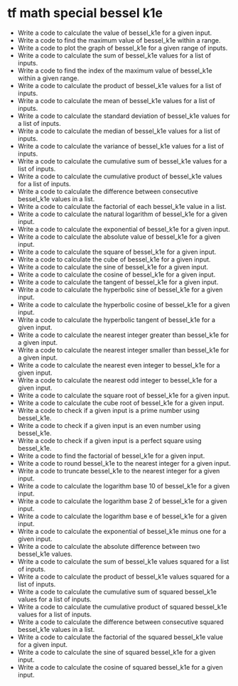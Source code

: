 # tf math special bessel k1e

- Write a code to calculate the value of bessel_k1e for a given input.
- Write a code to find the maximum value of bessel_k1e within a range.
- Write a code to plot the graph of bessel_k1e for a given range of inputs.
- Write a code to calculate the sum of bessel_k1e values for a list of inputs.
- Write a code to find the index of the maximum value of bessel_k1e within a given range.
- Write a code to calculate the product of bessel_k1e values for a list of inputs.
- Write a code to calculate the mean of bessel_k1e values for a list of inputs.
- Write a code to calculate the standard deviation of bessel_k1e values for a list of inputs.
- Write a code to calculate the median of bessel_k1e values for a list of inputs.
- Write a code to calculate the variance of bessel_k1e values for a list of inputs.
- Write a code to calculate the cumulative sum of bessel_k1e values for a list of inputs.
- Write a code to calculate the cumulative product of bessel_k1e values for a list of inputs.
- Write a code to calculate the difference between consecutive bessel_k1e values in a list.
- Write a code to calculate the factorial of each bessel_k1e value in a list.
- Write a code to calculate the natural logarithm of bessel_k1e for a given input.
- Write a code to calculate the exponential of bessel_k1e for a given input.
- Write a code to calculate the absolute value of bessel_k1e for a given input.
- Write a code to calculate the square of bessel_k1e for a given input.
- Write a code to calculate the cube of bessel_k1e for a given input.
- Write a code to calculate the sine of bessel_k1e for a given input.
- Write a code to calculate the cosine of bessel_k1e for a given input.
- Write a code to calculate the tangent of bessel_k1e for a given input.
- Write a code to calculate the hyperbolic sine of bessel_k1e for a given input.
- Write a code to calculate the hyperbolic cosine of bessel_k1e for a given input.
- Write a code to calculate the hyperbolic tangent of bessel_k1e for a given input.
- Write a code to calculate the nearest integer greater than bessel_k1e for a given input.
- Write a code to calculate the nearest integer smaller than bessel_k1e for a given input.
- Write a code to calculate the nearest even integer to bessel_k1e for a given input.
- Write a code to calculate the nearest odd integer to bessel_k1e for a given input.
- Write a code to calculate the square root of bessel_k1e for a given input.
- Write a code to calculate the cube root of bessel_k1e for a given input.
- Write a code to check if a given input is a prime number using bessel_k1e.
- Write a code to check if a given input is an even number using bessel_k1e.
- Write a code to check if a given input is a perfect square using bessel_k1e.
- Write a code to find the factorial of bessel_k1e for a given input.
- Write a code to round bessel_k1e to the nearest integer for a given input.
- Write a code to truncate bessel_k1e to the nearest integer for a given input.
- Write a code to calculate the logarithm base 10 of bessel_k1e for a given input.
- Write a code to calculate the logarithm base 2 of bessel_k1e for a given input.
- Write a code to calculate the logarithm base e of bessel_k1e for a given input.
- Write a code to calculate the exponential of bessel_k1e minus one for a given input.
- Write a code to calculate the absolute difference between two bessel_k1e values.
- Write a code to calculate the sum of bessel_k1e values squared for a list of inputs.
- Write a code to calculate the product of bessel_k1e values squared for a list of inputs.
- Write a code to calculate the cumulative sum of squared bessel_k1e values for a list of inputs.
- Write a code to calculate the cumulative product of squared bessel_k1e values for a list of inputs.
- Write a code to calculate the difference between consecutive squared bessel_k1e values in a list.
- Write a code to calculate the factorial of the squared bessel_k1e value for a given input.
- Write a code to calculate the sine of squared bessel_k1e for a given input.
- Write a code to calculate the cosine of squared bessel_k1e for a given input.